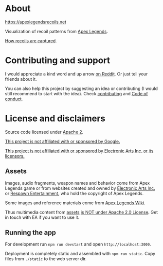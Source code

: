 # About

https://apexlegendsrecoils.net

Visualization of recoil patterns from [Apex Legends](https://www.ea.com/games/apex-legends).

[How recoils are captured](./doc/capture.md).

# Contributing and support

I would appreciate a kind word and up arrow [on Reddit](https://www.reddit.com/r/apexlegends/comments/mosk0l/i_have_created_an_app_to_practice_recoils/). Or just tell your friends about it.

You can also help this project by suggesting an idea or contributing (I would still recommend to start with the idea). Check [contributing](./docs/contributing.md) and [Code of conduct](./docs/code-of-conduct.md).

# License and disclaimers

Source code licensed under [Apache 2](./LICENSE).

<ins>This project is not affiliated with or sponsored by Google.</ins>

<ins>This project is not affiliated with or sponsored by Electronic Arts Inc. or its licensors.</ins>

## Assets

Images, audio fragments, weapon names and behavior come from Apex Legends game or from websites created and owned by [Electronic Arts Inc.](https://ea.com) or [Respawn Entertainment](https://www.respawn.com/"), who hold the copyright of Apex Legends.

Some images and reference materials come from [Apex Legends Wiki](https://apexlegends.fandom.com/wiki).

Thus multimedia content from [assets](./assets) <ins>is NOT under Apache 2.0 License</ins>. Get in touch with EA if you want to use it.

## Running the app

For development run `npm run devstart` and open `http://localhost:3000`.

Deployment is completely static and assembled with `npm run static`. Copy files
from `./static` to the web server dir.
